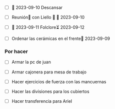 
- [ ] 🛫 2023-09-10 Descansar
- [ ] Reunión🔼  con Liello  🔁 📅 2023-09-10
- [ ] 🛫 2023-09-11 Folclore⏳ 2023-09-12 
- [ ] Ordenar las cerámicas en el frente🛫 2023-09-09 


### Por hacer 
- [ ] Armar la pc de juan
- [ ] Armar cajonera para mesa de trabajo
- [ ] Hacer ejercicios de fuerza con las mancuernas
- [ ] Hacer las divisiones para los cubiertos
- [ ] Hacer transferencia para Ariel 

